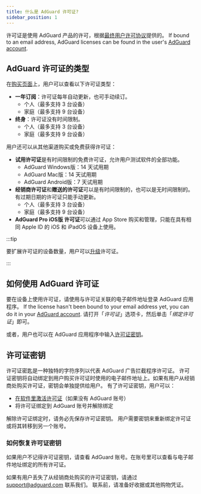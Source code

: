 ```yaml
---
title: 什么是 AdGuard 许可证?
sidebar_position: 1
---
```


许可证是使用 AdGuard 产品的许可，根据[最终用户许可协议](https://adguard.com/eula.html)提供的。 If bound to an email address, AdGuard licenses can be found in the user's [AdGuard account](https://adguardaccount.com/).

## AdGuard 许可证的类型

在[购买页面](https://adguard.com/license.html)上，用户可以查看以下许可证类型：

- **一年订阅**：许可证每年自动更新，也可手动续订。
    - 个人（最多支持 3 台设备）
    - 家庭（最多支持 9 台设备）
- **终身**：许可证没有时间限制。
    - 个人（最多支持 3 台设备）
    - 家庭（最多支持 9 台设备）

用户还可以从其他渠道购买或免费获得许可证：

- **试用许可证**是有时间限制的免费许可证，允许用户测试软件的全部功能。
    - AdGuard Windows版：14 天试用期
    - AdGuard Mac版：14 天试用期
    - AdGuard Android版：7 天试用期
- **经销商许可证**和**赠送的许可证**可以是有时间限制的，也可以是无时间限制的。 有过期日期的许可证只能手动更新。
    - 个人（最多支持 3 台设备）
    - 家庭（最多支持 9 台设备）
- **AdGuard Pro iOS版 许可证**可以通过 App Store 购买和管理，只能在具有相同 Apple ID 的 iOS 和 iPadOS 设备上使用。

:::tip

要扩展许可证的设备数量，用户可以[升级](../payment-options/#upgrade)许可证。

:::

## 如何使用 AdGuard 许可证

要在设备上使用许可证，请使用与许可证关联的电子邮件地址登录 AdGuard 应用程序。 If the license hasn't been bound to your email address yet, you can do it in your [AdGuard account](https://adguardaccount.com/). 请打开「*许可证*」选项卡，然后单击「*绑定许可证*」即可。

或者，用户也可以在 AdGuard 应用程序中输入[许可证密钥](#license-key)。

## 许可证密钥

许可证密匙是一种独特的字符序列以代表 AdGuard 广告拦截程序许可证。 许可证密钥将自动绑定到用户购买许可证时使用的电子邮件地址上。如果有用户从经销商处购买许可证，密钥会单独提供给用户。 有了许可证密钥，用户可以：

- [在软件里激活许可证](../activation)（如果没有 AdGuard 账号）
- 将许可证绑定到 AdGuard 账号并解除绑定

解除许可证绑定时，请务必先保存许可证密钥。 用户需要密钥来重新绑定许可证或将其转移到另一个账号。

### 如何恢复许可证密钥

如果用户不记得许可证密钥，请查看 AdGuard 账号。在账号里可以查看与电子邮件地址绑定的所有许可证。

如果有用户丢失了从经销商处购买的许可证密钥，请通过 support@adguard.com 联系我们。 联系前，请准备好收据或其他购物凭证。
